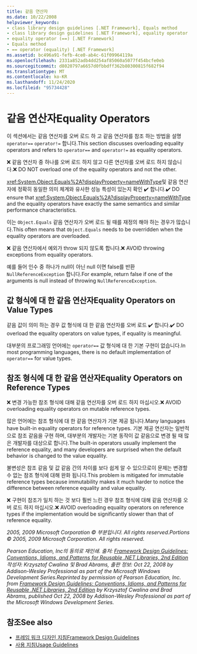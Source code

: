 ```yaml
---
title: 같음 연산자
ms.date: 10/22/2008
helpviewer_keywords:
- class library design guidelines [.NET Framework], Equals method
- class library design guidelines [.NET Framework], equality operator
- equality operator (==) [.NET Framework]
- Equals method
- == operator (equality) [.NET Framework]
ms.assetid: bc496a91-fefb-4ce0-ab4c-61f09964119a
ms.openlocfilehash: 2331a852adb4dd254af85060a5077f454bcfe0eb
ms.sourcegitcommit: d8020797a6657d0fbbdff362b80300815f682f94
ms.translationtype: MT
ms.contentlocale: ko-KR
ms.lasthandoff: 11/24/2020
ms.locfileid: "95734428"
---
```

# <a name="equality-operators"></a><span data-ttu-id="aa519-102">같음 연산자</span><span class="sxs-lookup"><span data-stu-id="aa519-102">Equality Operators</span></span>

<span data-ttu-id="aa519-103">이 섹션에서는 같음 연산자를 오버 로드 하 고 같음 연산자를 참조 하는 방법을 설명 `operator==` `operator!=` 합니다.</span><span class="sxs-lookup"><span data-stu-id="aa519-103">This section discusses overloading equality operators and refers to `operator==` and `operator!=` as equality operators.</span></span>

 <span data-ttu-id="aa519-104">❌ 같음 연산자 중 하나를 오버 로드 하지 않고 다른 연산자를 오버 로드 하지 않습니다.</span><span class="sxs-lookup"><span data-stu-id="aa519-104">❌ DO NOT overload one of the equality operators and not the other.</span></span>

 <span data-ttu-id="aa519-105"><xref:System.Object.Equals%2A?displayProperty=nameWithType>및 같음 연산자에 정확히 동일한 의미 체계와 유사한 성능 특성이 있는지 확인 ✔️ 합니다.</span><span class="sxs-lookup"><span data-stu-id="aa519-105">✔️ DO ensure that <xref:System.Object.Equals%2A?displayProperty=nameWithType> and the equality operators have exactly the same semantics and similar performance characteristics.</span></span>

 <span data-ttu-id="aa519-106">이는 `Object.Equals` 같음 연산자가 오버 로드 될 때를 재정의 해야 하는 경우가 많습니다.</span><span class="sxs-lookup"><span data-stu-id="aa519-106">This often means that `Object.Equals` needs to be overridden when the equality operators are overloaded.</span></span>

 <span data-ttu-id="aa519-107">❌ 같음 연산자에서 예외가 throw 되지 않도록 합니다.</span><span class="sxs-lookup"><span data-stu-id="aa519-107">❌ AVOID throwing exceptions from equality operators.</span></span>

 <span data-ttu-id="aa519-108">예를 들어 인수 중 하나가 null이 아닌 null 이면 false를 반환 `NullReferenceException` 합니다.</span><span class="sxs-lookup"><span data-stu-id="aa519-108">For example, return false if one of the arguments is null instead of throwing `NullReferenceException`.</span></span>

## <a name="equality-operators-on-value-types"></a><span data-ttu-id="aa519-109">값 형식에 대 한 같음 연산자</span><span class="sxs-lookup"><span data-stu-id="aa519-109">Equality Operators on Value Types</span></span>

 <span data-ttu-id="aa519-110">같음 값이 의미 하는 경우 값 형식에 대 한 같음 연산자를 오버 로드 ✔️ 합니다.</span><span class="sxs-lookup"><span data-stu-id="aa519-110">✔️ DO overload the equality operators on value types, if equality is meaningful.</span></span>

 <span data-ttu-id="aa519-111">대부분의 프로그래밍 언어에는 `operator==` 값 형식에 대 한 기본 구현이 없습니다.</span><span class="sxs-lookup"><span data-stu-id="aa519-111">In most programming languages, there is no default implementation of `operator==` for value types.</span></span>

## <a name="equality-operators-on-reference-types"></a><span data-ttu-id="aa519-112">참조 형식에 대 한 같음 연산자</span><span class="sxs-lookup"><span data-stu-id="aa519-112">Equality Operators on Reference Types</span></span>

 <span data-ttu-id="aa519-113">❌ 변경 가능한 참조 형식에 대해 같음 연산자를 오버 로드 하지 마십시오.</span><span class="sxs-lookup"><span data-stu-id="aa519-113">❌ AVOID overloading equality operators on mutable reference types.</span></span>

 <span data-ttu-id="aa519-114">많은 언어에는 참조 형식에 대 한 같음 연산자가 기본 제공 됩니다.</span><span class="sxs-lookup"><span data-stu-id="aa519-114">Many languages have built-in equality operators for reference types.</span></span> <span data-ttu-id="aa519-115">기본 제공 연산자는 일반적으로 참조 같음을 구현 하며, 대부분의 개발자는 기본 동작이 값 같음으로 변경 될 때 많은 개발자를 대상으로 합니다.</span><span class="sxs-lookup"><span data-stu-id="aa519-115">The built-in operators usually implement the reference equality, and many developers are surprised when the default behavior is changed to the value equality.</span></span>

 <span data-ttu-id="aa519-116">불변성은 참조 같음 및 값 같음 간의 차이를 보다 쉽게 알 수 있으므로이 문제는 변경할 수 없는 참조 형식에 대해 완화 됩니다.</span><span class="sxs-lookup"><span data-stu-id="aa519-116">This problem is mitigated for immutable reference types because immutability makes it much harder to notice the difference between reference equality and value equality.</span></span>

 <span data-ttu-id="aa519-117">❌ 구현이 참조가 일치 하는 것 보다 훨씬 느린 경우 참조 형식에 대해 같음 연산자를 오버 로드 하지 마십시오.</span><span class="sxs-lookup"><span data-stu-id="aa519-117">❌ AVOID overloading equality operators on reference types if the implementation would be significantly slower than that of reference equality.</span></span>

 <span data-ttu-id="aa519-118">*2005, 2009 Microsoft Corporation © 부분입니다. All rights reserved.*</span><span class="sxs-lookup"><span data-stu-id="aa519-118">*Portions © 2005, 2009 Microsoft Corporation. All rights reserved.*</span></span>

 <span data-ttu-id="aa519-119">*Pearson Education, Inc의 동의로 재인쇄. 출처: [Framework Design Guidelines: Conventions, Idioms, and Patterns for Reusable .NET Libraries, 2nd Edition](https://www.informit.com/store/framework-design-guidelines-conventions-idioms-and-9780321545619) 작성자: Krzysztof Cwalina 및 Brad Abrams, 출판 정보: Oct 22, 2008 by Addison-Wesley Professional as part of the Microsoft Windows Development Series.*</span><span class="sxs-lookup"><span data-stu-id="aa519-119">*Reprinted by permission of Pearson Education, Inc. from [Framework Design Guidelines: Conventions, Idioms, and Patterns for Reusable .NET Libraries, 2nd Edition](https://www.informit.com/store/framework-design-guidelines-conventions-idioms-and-9780321545619) by Krzysztof Cwalina and Brad Abrams, published Oct 22, 2008 by Addison-Wesley Professional as part of the Microsoft Windows Development Series.*</span></span>

## <a name="see-also"></a><span data-ttu-id="aa519-120">참조</span><span class="sxs-lookup"><span data-stu-id="aa519-120">See also</span></span>

- [<span data-ttu-id="aa519-121">프레임 워크 디자인 지침</span><span class="sxs-lookup"><span data-stu-id="aa519-121">Framework Design Guidelines</span></span>](index.md)
- [<span data-ttu-id="aa519-122">사용 지침</span><span class="sxs-lookup"><span data-stu-id="aa519-122">Usage Guidelines</span></span>](usage-guidelines.md)
